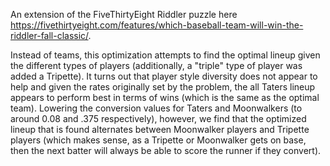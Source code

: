 An extension of the FiveThirtyEight Riddler puzzle here https://fivethirtyeight.com/features/which-baseball-team-will-win-the-riddler-fall-classic/.

Instead of teams, this optimization attempts to find the optimal lineup given the different types of players (additionally, a "triple" type of player was added a Tripette). It turns out that player style diversity does not appear to help and given the rates originally set by the problem, the all Taters lineup appears to perform best in terms of wins (which is the same as the optimal team). Lowering the conversion values for Taters and Moonwalkers (to around 0.08 and .375 respectively), however, we find that the optimized lineup that is found alternates between Moonwalker players and Tripette players (which makes sense, as a Tripette or Moonwalker gets on base, then the next batter will always be able to score the runner if they convert).